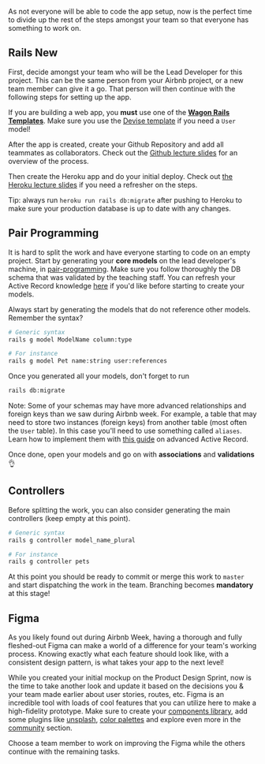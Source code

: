 As not everyone will be able to code the app setup, now is the perfect time to divide up the rest of the steps amongst your team so that everyone has something to work on.


## Rails New

First, decide amongst your team who will be the Lead Developer for this project. This can be the same person from your Airbnb project, or a new team member can give it a go. That person will then continue with the following steps for setting up the app.

If you are building a web app, you **must** use one of the [**Wagon Rails Templates**](https://github.com/lewagon/rails-templates/tree/vue). Make sure you use the [Devise template](https://github.com/lewagon/rails-templates/tree/vue#devise) if you need a `User` model!

After the app is created, create your Github Repository and add all teammates as collaborators. Check out the [Github lecture slides](https://kitt.lewagon.com/camps/<user.batch_slug>/lectures/05-Rails%2F06-Airbnb-Devise#/1/3/0) for an overview of the process.

Then create the Heroku app and do your initial deploy. Check out [the Heroku lecture slides](https://kitt.lewagon.com/camps/<user.batch_slug>/lectures/05-Rails%2F05-Rails-MC-with-images#/0/2/5) if you need a refresher on the steps.

Tip: always run `heroku run rails db:migrate` after pushing to Heroku to make sure your production database is up to date with any changes.

## Pair Programming

It is hard to split the work and have everyone starting to code on an empty project. Start by generating your **core models** on the lead developer's machine, in [pair-programming](https://en.wikipedia.org/wiki/Pair_programming). Make sure you follow thoroughly the DB schema that was validated by the teaching staff. You can refresh your Active Record knowledge [here](https://kitt.lewagon.com/knowledge/cheatsheets/active_record_basics) if you'd like before starting to create your models.

Always start by generating the models that do not reference other models. Remember the syntax?


```bash
# Generic syntax
rails g model ModelName column:type

# For instance
rails g model Pet name:string user:references
```

Once you generated all your models, don't forget to run

```bash
rails db:migrate
```

Note: Some of your schemas may have more advanced relationships and foreign keys than we saw during Airbnb week. For example, a table that may need to store two instances (foreign keys) from another table (most often the `User` table). In this case you'll need to use something called `aliases`. Learn how to implement them with [this guide](https://kitt.lewagon.com/knowledge/cheatsheets/active_record_advanced) on advanced Active Record.

Once done, open your models and go on with **associations** and **validations** 👌

## Controllers

Before splitting the work, you can also consider generating the main controllers (keep empty at this point).

```bash
# Generic syntax
rails g controller model_name_plural

# For instance
rails g controller pets
```

At this point you should be ready to commit or merge this work to `master` and start dispatching the work in the team. Branching becomes **mandatory** at this stage!


## Figma

As you likely found out during Airbnb Week, having a thorough and fully fleshed-out Figma can make a world of a difference for your team's working process. Knowing exactly what each feature should look like, with a consistent design pattern, is what takes your app to the next level!

While you created your initial mockup on the Product Design Sprint, now is the time to take another look and update it based on the decisions you & your team made earlier about user stories, routes, etc.
Figma is an incredible tool with loads of cool features that you can utilize here to make a high-fidelity prototype. Make sure to create your [components library](https://help.figma.com/hc/en-us/articles/360038662654-Guide-to-Components-in-Figma), add some plugins like [unsplash](https://www.figma.com/community/plugin/738454987945972471/Unsplash), [color palettes](https://www.figma.com/community/search?model_type=public_plugins&q=color%20palettes) and explore even more in the [community](https://www.figma.com/community/explore) section.

Choose a team member to work on improving the Figma while the others continue with the remaining tasks.
